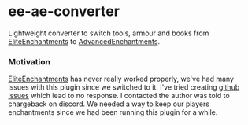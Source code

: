 # ee-ae-converter
Lightweight converter to switch tools, armour and books from [EliteEnchantments](https://www.spigotmc.org/resources/eliteenchantments-%E2%9E%9C-create-your-own-enchants-%E2%9A%9C%EF%B8%8F-190-enchants-27-gkits-%E2%9A%9C%EF%B8%8F-enchant-table-support-%E2%9A%9C%EF%B8%8F.75061/) to [AdvancedEnchantments](https://www.spigotmc.org/resources/%E2%AD%95-advancedenchantments-%E2%9C%85-create-custom-enchants-%E2%AD%90-200-enchants-%E2%AD%90-1-8-1-16-3-35-sale.43058/).

### Motivation
[EliteEnchantments](https://www.spigotmc.org/resources/eliteenchantments-%E2%9E%9C-create-your-own-enchants-%E2%9A%9C%EF%B8%8F-190-enchants-27-gkits-%E2%9A%9C%EF%B8%8F-enchant-table-support-%E2%9A%9C%EF%B8%8F.75061/) has never really worked properly, we've had many issues with this plugin since we switched to it. I've tried creating [github issues](https://github.com/Splodgebox/EliteEnchantments-Spigot/issues/5) which lead to no response. I contacted the author was told to chargeback on discord. We needed a way to keep our players enchantments since we had been running this plugin for a while.
